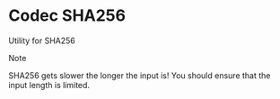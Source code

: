 # Codec SHA256

Utility for SHA256

> [!NOTE]
> SHA256 gets slower the longer the input is!
> You should ensure that the input length is limited.
